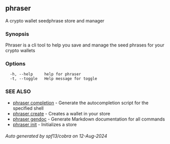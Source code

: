 ## phraser

A crypto wallet seedphrase store and manager

### Synopsis

Phraser is a cli tool to help you save and manage the seed phrases for your crypto wallets


### Options

```
  -h, --help     help for phraser
  -t, --toggle   Help message for toggle
```

### SEE ALSO

* [phraser completion](phraser_completion.md)	 - Generate the autocompletion script for the specified shell
* [phraser create](phraser_create.md)	 - Creates a wallet in your store
* [phraser gendoc](phraser_gendoc.md)	 - Generate Markdown documentation for all commands
* [phraser init](phraser_init.md)	 - Initializes a store

###### Auto generated by spf13/cobra on 12-Aug-2024
